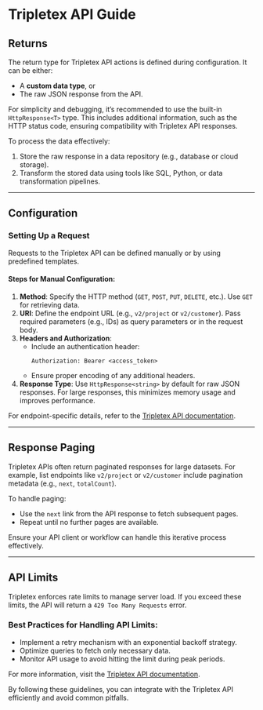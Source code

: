 # Tripletex API Guide  

## Returns  

The return type for Tripletex API actions is defined during configuration. It can be either:  
- A **custom data type**, or  
- The raw JSON response from the API.  

For simplicity and debugging, it’s recommended to use the built-in `HttpResponse<T>` type. This includes additional information, such as the HTTP status code, ensuring compatibility with Tripletex API responses.  

To process the data effectively:  
1. Store the raw response in a data repository (e.g., database or cloud storage).  
2. Transform the stored data using tools like SQL, Python, or data transformation pipelines.  

---

## Configuration  

### Setting Up a Request  

Requests to the Tripletex API can be defined manually or by using predefined templates.  

#### Steps for Manual Configuration:  
1. **Method**: Specify the HTTP method (`GET`, `POST`, `PUT`, `DELETE`, etc.). Use `GET` for retrieving data.  
2. **URI**: Define the endpoint URL (e.g., `v2/project` or `v2/customer`). Pass required parameters (e.g., IDs) as query parameters or in the request body.  
3. **Headers and Authorization**:  
   - Include an authentication header:  
     ```http
     Authorization: Bearer <access_token>
     ```  
   - Ensure proper encoding of any additional headers.  
4. **Response Type**: Use `HttpResponse<string>` by default for raw JSON responses. For large responses, this minimizes memory usage and improves performance.  

For endpoint-specific details, refer to the [Tripletex API documentation](https://tripletex.no/v2-docs/).  

---

## Response Paging  

Tripletex APIs often return paginated responses for large datasets. For example, list endpoints like `v2/project` or `v2/customer` include pagination metadata (e.g., `next`, `totalCount`).  

To handle paging:  
- Use the `next` link from the API response to fetch subsequent pages.  
- Repeat until no further pages are available.  

Ensure your API client or workflow can handle this iterative process effectively.  

---

## API Limits  

Tripletex enforces rate limits to manage server load. If you exceed these limits, the API will return a `429 Too Many Requests` error.  

### Best Practices for Handling API Limits:  
- Implement a retry mechanism with an exponential backoff strategy.  
- Optimize queries to fetch only necessary data.  
- Monitor API usage to avoid hitting the limit during peak periods.  

For more information, visit the [Tripletex API documentation](https://tripletex.no/v2-docs/).  

By following these guidelines, you can integrate with the Tripletex API efficiently and avoid common pitfalls.
